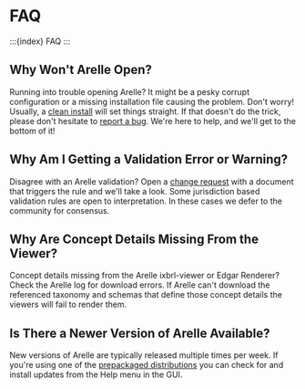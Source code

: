 # FAQ

:::{index} FAQ
:::

## Why Won't Arelle Open?

Running into trouble opening Arelle? It might be a pesky corrupt configuration or
a missing installation file causing the problem. Don't worry! Usually, a [clean install][clean-install]
will set things straight. If that doesn't do the trick, please don't hesitate to
[report a bug][bug-report]. We're here to help, and we'll get to the bottom of it!

[bug-report]: project:index.md#bug-report-or-feature-request
[clean-install]: project:install.md#clean-install

## Why Am I Getting a Validation Error or Warning?

Disagree with an Arelle validation? Open a [change request][change-request] with
a document that triggers the rule and we'll take a look. Some jurisdiction based
validation rules are open to interpretation. In these cases we defer to the community
for consensus.

[change-request]: project:index.md#bug-report-or-feature-request

## Why Are Concept Details Missing From the Viewer?

Concept details missing from the Arelle ixbrl-viewer or Edgar Renderer? Check the
Arelle log for download errors. If Arelle can't download the referenced taxonomy
and schemas that define those concept details the viewers will fail to render them.

## Is There a Newer Version of Arelle Available?

New versions of Arelle are typically released multiple times per week. If you're
using one of the [prepackaged distributions][prepackaged-distributions]
you can check for and install updates from the Help menu in the GUI.

[prepackaged-distributions]: project:install.md#prepackaged-distributions
